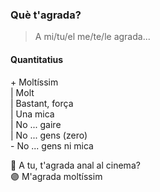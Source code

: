 ### Què t'agrada?

> A mi/tu/el me/te/le agrada...

#### Quantitatius

\+ Moltíssim\
| Molt\
| Bastant, força\
| Una mica\
| No ... gaire\
| No ... gens (zero)\
\- No ... gens ni mica

🔵 A tu, t'agrada anal al cinema?\
🟣 M'agrada moltíssim
